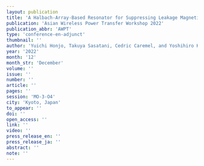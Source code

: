 ```yaml
---
layout: publication
title: 'A Halbach-Array-Based Resonator for Suppressing Leakage Magnetic Field in Wireless Power Transfer Systems'
publication: 'Asian Wireless Power Transfer Workshop 2022'
publication_abbr: 'AWPT'
type: 'conference-en-adjunct'
thumbnail: ''
author: 'Yuichi Honjo, Takuya Sasatani, Cedric Caremel, and Yoshihiro Kawahara'
year: '2022'
month: '12'
month_str: 'December'
volume: ''
issue: ''
number: ''
article: ''
pages: ''
session: 'MO-3-O4'
city: 'Kyoto, Japan'
to_appear: ''
doi: ''
open_access: ''
link: ''
video: ''
press_release_en: ''
press_release_ja: ''
abstract: ''
note: ''
---
```


